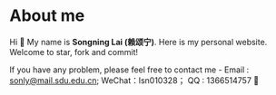 # About me

Hi 👋 My name is **Songning Lai (赖颂宁)**. Here is my personal website. Welcome to star, fork and commit!

If you have any problem, please feel free to contact me - Email : sonly@mail.sdu.edu.cn; WeChat：lsn010328； QQ : 1366514757 🔗
